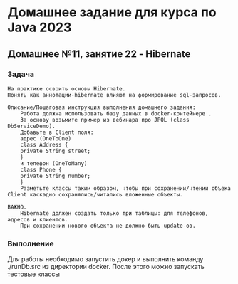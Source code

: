 
# Домашнее задание для курса по Java 2023
## Домашнее №11, занятие 22 - Hibernate
### Задача

    На практике освоить основы Hibernate.
    Понять как аннотации-hibernate влияют на формирование sql-запросов.
    
    Описание/Пошаговая инструкция выполнения домашнего задания:
        Работа должна использовать базу данных в docker-контейнере .
        За основу возьмите пример из вебинара про JPQL (class DbServiceDemo).
        Добавьте в Client поля:
        адрес (OneToOne)
        class Address {
        private String street;
        }
        и телефон (OneToMany)
        class Phone {
        private String number;
        }
        Разметьте классы таким образом, чтобы при сохранении/чтении объека Client каскадно сохранялись/читались вложенные объекты.
    
    ВАЖНО.
        Hibernate должен создать только три таблицы: для телефонов, адресов и клиентов.
        При сохранении нового объекта не должно быть update-ов.


### Выполнение

Для работы необходимо запустить докер и выполнить команду ./runDb.src из директории docker.
После этого можно запускать тестовые классы